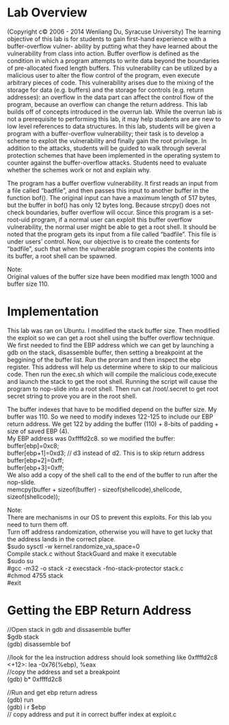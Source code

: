 # Lab Overview
(Copyright c© 2006 - 2014 Wenliang Du, Syracuse University)
The learning objective of this lab is for students to gain first-hand experience with a buffer-overflow vulner-
ability by putting what they have learned about the vulnerability from class into action. Buffer overflow is
defined as the condition in which a program attempts to write data beyond the boundaries of pre-allocated
fixed length buffers. This vulnerability can be utilized by a malicious user to alter the flow control of the
program, even execute arbitrary pieces of code. This vulnerability arises due to the mixing of the storage
for data (e.g. buffers) and the storage for controls (e.g. return addresses): an overflow in the data part can
affect the control flow of the program, because an overflow can change the return address.
This lab builds off of concepts introduced in the overrun lab. While the overrun lab is not a prerequisite
to performing this lab, it may help students are are new to low level references to data structures.
In this lab, students will be given a program with a buffer-overflow vulnerability; their task is to develop
a scheme to exploit the vulnerability and finally gain the root privilege. In addition to the attacks, students
will be guided to walk through several protection schemes that have been implemented in the operating
system to counter against the buffer-overflow attacks. Students need to evaluate whether the schemes work
or not and explain why.

The program has a buffer overflow vulnerability. It first reads an input from a file called “badfile”,
and then passes this input to another buffer in the function bof(). The original input can have a maximum
length of 517 bytes, but the buffer in bof() has only 12 bytes long. Because strcpy() does not check
boundaries, buffer overflow will occur. Since this program is a set-root-uid program, if a normal user can
exploit this buffer overflow vulnerability, the normal user might be able to get a root shell. It should be
noted that the program gets its input from a file called “badfile”. This file is under users’ control. Now, our
objective is to create the contents for “badfile”, such that when the vulnerable program copies the contents
into its buffer, a root shell can be spawned.  
  
Note:   
  Original values of the buffer size have been modified max length 1000 and buffer size 110.

# Implementation
This lab was ran on Ubuntu. I modified the stack buffer size. Then modified the exploit so we can get a root shell using the buffer overflow 
technique. We first needed to find the EBP address which we can get by launching a gdb on the stack, disassemble buffer,
then setting a breakpoint at the beggining of the buffer list. Run the proram and then inspect the ebp register. This address
will help us determine where to skip to our malicious code. Then run the exec.sh which will compile the malicious code,execute and
launch the stack to get the root shell. Running the script will cause the program to nop-slide into a root shell.
Then run cat /root/.secret to get root secret string to prove you are in the root shell.

The buffer indexes that have to be modified depend on the buffer size. My buffer was 110. So we need to modify indexes 122-125 
to include our EBP return address. We get 122 by adding the buffer (110) + 8-bits of padding + size of saved EBP (4).  
My EBP address was 0xffffd2c8. so we modified the buffer:  
  buffer[ebp]=0xc8;  
  buffer[ebp+1]=0xd3; // d3 instead of d2. This is to skip return address  
  buffer[ebp+2]=0xff;  
  buffer[ebp+3]=0xff;  
We also add a copy of the shell call to the end of the buffer to run after the nop-slide.  
  memcpy(buffer + sizeof(buffer) - sizeof(shellcode),shellcode, sizeof(shellcode));  

Note:   
There are mechanisms in our OS to prevent this exploits. For this lab you need to turn them off.  
  Turn off address randomization, otherwise you will have to get lucky that the address lands in the correct place.  
    $sudo sysctl -w kernel.randomize_va_space=0  
  Compile stack.c without StackGuard and make it executable  
    $sudo su  
    #gcc -m32 -o stack -z execstack -fno-stack-protector stack.c  
    #chmod 4755 stack  
    #exit
	
# Getting the EBP Return Address
  //Open stack in gdb and dissasemble buffer  
  $gdb stack  
  (gdb) disassemble bof  
  
  //look for the lea instruction address should look something like 0xffffd2c8 <+12>: lea -0x76(%ebp), %eax  
  //copy the address and set a breakpoint  
  (gdb) b* 0xffffd2c8  

  //Run and get ebp return adress  
  (gdb) run  
  (gdb) i r $ebp  
  // copy address and put it in correct buffer index at exploit.c  
